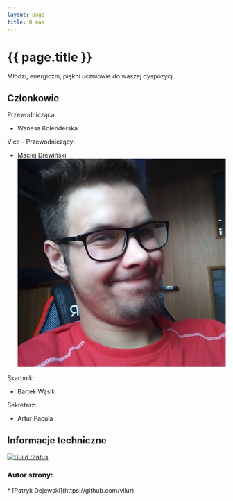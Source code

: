 ```yaml
---
layout: page
title: O nas
---
```


<h1> {{ page.title }} </h1>

Młodzi, energiczni, piękni uczniowie do waszej dyspozycji.

<h2> Członkowie </h2>

Przewodnicząca:
* Wanesa Kolenderska

Vice - Przewodniczący:
* Maciej Drewiński
![Maciej](https://raw.githubusercontent.com/ZSMEiE/su/master/assets/img/maciej.png)

Skarbnik:
* Bartek Wąsik

Sekretarz:
* Artur Pacuła

<h2> Informacje techniczne </h2>

[![Build Status](https://travis-ci.org/ZSMEiE/su.svg?branch=master)](https://travis-ci.org/ZSMEiE/su)

<h3> Autor strony: </h3> 
 * [Patryk Dejewski](https://github.com/vllur)
